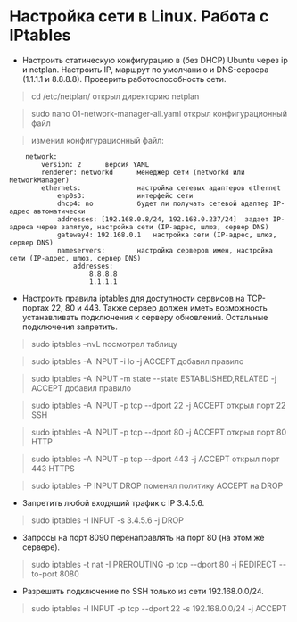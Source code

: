 # Настройка сети в Linux. Работа с IPtables

* Настроить статическую конфигурацию в (без DHCP) Ubuntu через ip и netplan. Настроить IP, маршрут по умолчанию и DNS-сервера (1.1.1.1 и 8.8.8.8). Проверить работоспособность сети.

>cd /etc/netplan/ открыл директорию netplan

>sudo nano 01-network-manager-all.yaml открыл конфигурационный файл

>изменил конфигурационный файл:

        network: 
            version: 2      версия YAML
            renderer: networkd      менеджер сети (networkd или NetworkManager)
            ethernets:              настройка сетевых адаптеров ethernet
                enp0s3:             интерфейс сети
                dhcp4: no           будет ли получать сетевой адаптер IP-адрес автоматически
                addresses: [192.168.0.8/24, 192.168.0.237/24]  задает IP-адреса через запятую, настройка сети (IP-адрес, шлюз, сервер DNS)
                gateway4: 192.168.0.1   настройка сети (IP-адрес, шлюз, сервер DNS)
                nameservers:        настройка серверов имен, настройка сети (IP-адрес, шлюз, сервер DNS)
                    addresses: 
                        8.8.8.8 
                        1.1.1.1 

* Настроить правила iptables для доступности сервисов на TCP-портах 22, 80 и 443. Также сервер должен иметь возможность устанавливать подключения к серверу обновлений. Остальные подключения запретить.

>sudo iptables –nvL посмотрел таблицу 

>sudo iptables -A INPUT -i lo -j ACCEPT добавил правило

>sudo iptables -A INPUT -m state --state ESTABLISHED,RELATED -j ACCEPT добавил правило

>sudo iptables -A INPUT -p tcp --dport 22 -j ACCEPT открыл порт 22 SSH

>sudo iptables -A INPUT -p tcp --dport 80 -j ACCEPT открыл порт 80 HTTP

>sudo iptables -A INPUT -p tcp --dport 443 -j ACCEPT открыл порт 443 HTTPS

>sudo iptables -P INPUT DROP поменял политику ACCEPT на DROP

* Запретить любой входящий трафик с IP 3.4.5.6.

>sudo iptables -I INPUT -s 3.4.5.6 -j DROP

* Запросы на порт 8090 перенаправлять на порт 80 (на этом же сервере).

>sudo iptables -t nat -I PREROUTING -p tcp --dport 80 -j REDIRECT --to-port 8080

* Разрешить подключение по SSH только из сети 192.168.0.0/24.

>sudo iptables -I INPUT -p tcp --dport 22 -s 192.168.0.0/24 -j ACCEPT

